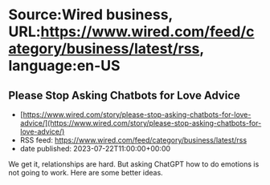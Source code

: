 # Source:Wired business, URL:https://www.wired.com/feed/category/business/latest/rss, language:en-US

## Please Stop Asking Chatbots for Love Advice
 - [https://www.wired.com/story/please-stop-asking-chatbots-for-love-advice/](https://www.wired.com/story/please-stop-asking-chatbots-for-love-advice/)
 - RSS feed: https://www.wired.com/feed/category/business/latest/rss
 - date published: 2023-07-22T11:00:00+00:00

We get it, relationships are hard. But asking ChatGPT how to do emotions is not going to work. Here are some better ideas.

